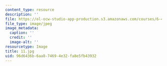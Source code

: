 ```yaml
---
content_type: resource
description: ''
file: https://ol-ocw-studio-app-production.s3.amazonaws.com/courses/6-450-principles-of-digital-communications-i-fall-2006/96d6436b6aa874694e32fa8e5fb43932_11.jpg
file_type: image/jpeg
image_metadata:
  caption: ''
  credit: ''
  image-alt: ''
resourcetype: Image
title: 11.jpg
uid: 96d6436b-6aa8-7469-4e32-fa8e5fb43932
---
```


